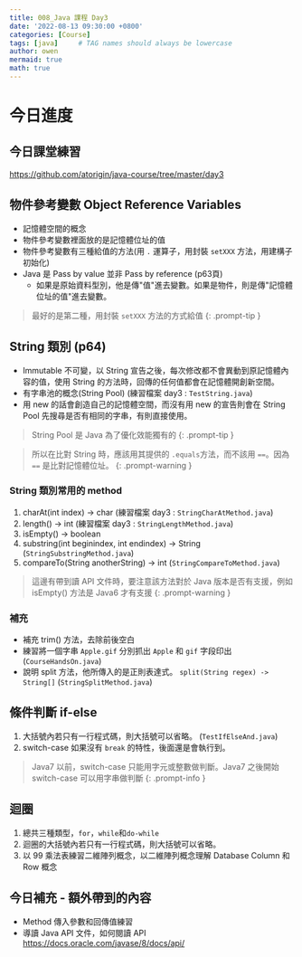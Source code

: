 ```yaml
---
title: 008_Java 課程 Day3
date: '2022-08-13 09:30:00 +0800'
categories: [Course]
tags: [java]     # TAG names should always be lowercase
author: owen
mermaid: true
math: true
---
```


# 今日進度

## 今日課堂練習
<https://github.com/atorigin/java-course/tree/master/day3>

## 物件參考變數 Object Reference Variables
- 記憶體空間的概念 
- 物件參考變數裡面放的是記憶體位址的值
- 物件參考變數有三種給值的方法(用 `.` 運算子，用封裝 `setXXX` 方法，用建構子初始化)
- Java 是 Pass by value 並非 Pass by reference (p63頁)
    - 如果是原始資料型別，他是傳"值"進去變數。如果是物件，則是傳"記憶體位址的值"進去變數。

> 最好的是第二種，用封裝 `setXXX` 方法的方式給值
{: .prompt-tip }

## String 類別 (p64)
- Immutable 不可變，以 String 宣告之後，每次修改都不會異動到原記憶體內容的值，使用 String 的方法時，回傳的任何值都會在記憶體開創新空間。
- 有字串池的概念(String Pool) (練習檔案 day3 : `TestString.java`)
- 用 new 的話會創造自己的記憶體空間，而沒有用 new 的宣告則會在 String Pool 先搜尋是否有相同的字串，有則直接使用。

> String Pool 是 Java 為了優化效能獨有的
{: .prompt-tip }

> 所以在比對 String 時，應該用其提供的 `.equals`方法，而不該用 `==`。因為 `==` 是比對記憶體位址。
{: .prompt-warning }

### String 類別常用的 method
1. charAt(int index) -> char (練習檔案 day3 : `StringCharAtMethod.java`)
2. length() -> int (練習檔案 day3 : `StringLengthMethod.java`)
3. isEmpty() -> boolean
4. substring(int beginindex, int endindex) -> String (`StringSubstringMethod.java`)
5. compareTo(String anotherString) -> int (`StringCompareToMethod.java`)

> 這邊有帶到讀 API 文件時，要注意該方法對於 Java 版本是否有支援，例如 isEmpty() 方法是 Java6 才有支援
{: .prompt-warning }

### 補充
- 補充 trim() 方法，去除前後空白
- 練習將一個字串 `Apple.gif` 分別抓出 `Apple` 和 `gif` 字段印出 (`CourseHandsOn.java`)
- 說明 split 方法，他所傳入的是正則表達式。 `split(String regex) -> String[]` (`StringSplitMethod.java`)

## 條件判斷 if-else
1. 大括號內若只有一行程式碼，則大括號可以省略。 (`TestIfElseAnd.java`)
2. switch-case 如果沒有 `break` 的特性，後面還是會執行到。

> Java7 以前，switch-case 只能用字元或整數做判斷。Java7 之後開始 switch-case 可以用字串做判斷
{: .prompt-info }

## 迴圈
1. 總共三種類型，`for`，`while`和`do-while`
2. 迴圈的大括號內若只有一行程式碼，則大括號可以省略。
3. 以 99 乘法表練習二維陣列概念，以二維陣列概念理解 Database Column 和 Row 概念

## 今日補充 - 額外帶到的內容
- Method 傳入參數和回傳值練習
- 導讀 Java API 文件，如何閱讀 API <https://docs.oracle.com/javase/8/docs/api/>
